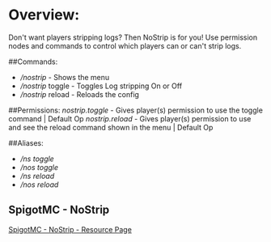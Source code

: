 # Overview: 
Don't want players stripping logs? Then NoStrip is for you! 
Use permission nodes and commands to control which players can or can't strip logs.

##Commands:
- */nostrip* - Shows the menu
- */nostrip* toggle - Toggles Log stripping On or Off
- */nostrip* reload - Reloads the config

##Permissions:
*nostrip.toggle* - Gives player(s) permission to use the toggle command | Default Op
*nostrip.reload* - Gives player(s) permission to use and see the reload command shown in the menu | Default Op

##Aliases:
- */ns toggle*
- */nos toggle*
- */ns reload*
- */nos reload*

## SpigotMC - NoStrip

[SpigotMC - NoStrip - Resource Page](https://www.spigotmc.org/resources/nostrip-mc-1-13.61574/)